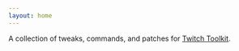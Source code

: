 ```yaml
---
layout: home
---
```


A collection of tweaks, commands, and patches for [Twitch Toolkit](https://steamcommunity.com/workshop/filedetails/?id=1718525787).
